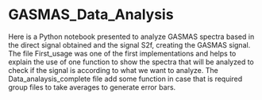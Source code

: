 # GASMAS_Data_Analysis
Here is a Python notebook presented to analyze GASMAS spectra based in the direct signal obtained and the signal S2f, creating the GASMAS signal. The file First_usage was one of the first implementations and helps to explain the use of one function to show the spectra that will be analyzed to check if the signal is according to what we want to analyze. The Data_analaysis_complete file add some function in case that is required group files to take averages to generate error bars.
